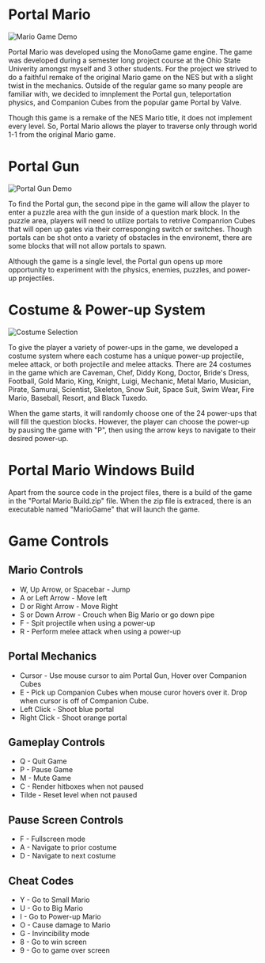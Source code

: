 Portal Mario
============

![Mario Game Demo](https://media.giphy.com/media/H4DKyg2gOYQaiuqhVq/giphy.gif)

Portal Mario was developed using the MonoGame game engine. The game was developed during
a semester long project course at the Ohio State Univerity amongst myself and 3 other students. 
For the project we strived to do a faithful remake of the original Mario game on the NES but with 
a slight twist in the mechanics. Outside of the regular game so many people are familiar with, 
we decided to imnplement the Portal gun, teleportation physics, and Companion Cubes from the 
popular game Portal by Valve.

Though this game is a remake of the NES Mario title, it does not implement every level. So, Portal
Mario allows the player to traverse only through world 1-1 from the original Mario game.

Portal Gun
==========

![Portal Gun Demo](https://media.giphy.com/media/h8177w3g42RDQ13JUu/giphy.gif)

To find the Portal gun, the second pipe in the game will allow the player to enter a puzzle area with
the gun inside of a question mark block. In the puzzle area, players will need to utilize portals
to retrive Companrion Cubes that will open up gates via their corresponging switch or switches. Though
portals can be shot onto a variety of obstacles in the environemt, there are some blocks that will not
allow portals to spawn.

Although the game is a single level, the Portal gun opens up more opportunity to experiment with
the physics, enemies, puzzles, and power-up projectiles.

Costume & Power-up System
==============

![Costume Selection](https://media.giphy.com/media/fAJk8YBNmMJcq5cfzC/giphy.gif)

To give the player a variety of power-ups in the game, we developed a costume system where each 
costume has a unique power-up projectile, melee attack, or both projectile and melee attacks.
There are 24 costumes in the game which are Caveman, Chef, Diddy Kong, Doctor, Bride's Dress,
Football, Gold Mario, King, Knight, Luigi, Mechanic, Metal Mario, Musician, Pirate, Samurai, 
Scientist, Skeleton, Snow Suit, Space Suit, Swim Wear, Fire Mario, Baseball, Resort, and Black Tuxedo.

When the game starts, it will randomly choose one of the 24 power-ups that will fill the question
blocks. However, the player can choose the power-up by pausing the game with "P", then using the
arrow keys to navigate to their desired power-up.

Portal Mario Windows Build
===================

Apart from the source code in the project files, there is a build of the game in the 
"Portal Mario Build.zip" file. When the zip file is extraced, there is an executable named
"MarioGame" that will launch the game. 

Game Controls
===========

## Mario Controls  

* W, Up Arrow, or Spacebar - Jump
* A or Left Arrow - Move left
* D or Right Arrow - Move Right
* S or Down Arrow - Crouch when Big Mario or go down pipe
* F - Spit projectile when using a power-up
* R - Perform melee attack when using a power-up

## Portal Mechanics

* Cursor - Use mouse cursor to aim Portal Gun, Hover over Companion Cubes
* E - Pick up Companion Cubes when mouse curor hovers over it. Drop when cursor is off of Companion Cube.
* Left Click - Shoot blue portal
* Right Click - Shoot orange portal

## Gameplay Controls

* Q - Quit Game
* P - Pause Game
* M - Mute Game
* C - Render hitboxes when not paused
* Tilde - Reset level when not paused

## Pause Screen Controls

* F - Fullscreen mode
* A - Navigate to prior costume
* D - Navigate to next costume

## Cheat Codes

* Y - Go to Small Mario
* U - Go to Big Mario
* I - Go to Power-up Mario
* O - Cause damage to Mario
* G - Invincibility mode
* 8 - Go to win screen
* 9 - Go to game over screen
